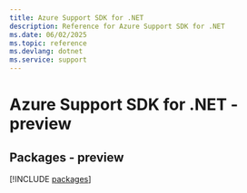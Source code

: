 ```yaml
---
title: Azure Support SDK for .NET
description: Reference for Azure Support SDK for .NET
ms.date: 06/02/2025
ms.topic: reference
ms.devlang: dotnet
ms.service: support
---
```

# Azure Support SDK for .NET - preview
## Packages - preview
[!INCLUDE [packages](support-index.md)]